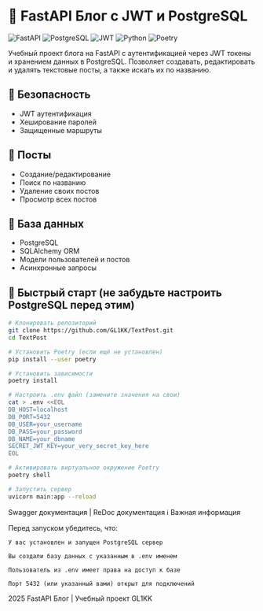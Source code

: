 # 📝 FastAPI Блог с JWT и PostgreSQL

![FastAPI](https://img.shields.io/badge/FastAPI-005571?style=for-the-badge&logo=fastapi)
![PostgreSQL](https://img.shields.io/badge/PostgreSQL-316192?style=for-the-badge&logo=postgresql&logoColor=white)
![JWT](https://img.shields.io/badge/JWT-black?style=for-the-badge&logo=JSON%20web%20tokens)
![Python](https://img.shields.io/badge/Python-3776AB?style=for-the-badge&logo=python&logoColor=white)
![Poetry](https://img.shields.io/badge/Poetry-60A5FA?style=for-the-badge&logo=poetry&logoColor=white)

Учебный проект блога на FastAPI с аутентификацией через JWT токены и хранением данных в PostgreSQL. Позволяет создавать, редактировать и удалять текстовые посты, а также искать их по названию.

## 🔐 Безопасность
- JWT аутентификация
- Хеширование паролей
- Защищенные маршруты

## 📝 Посты
- Создание/редактирование
- Поиск по названию
- Удаление своих постов
- Просмотр всех постов

## 💾 База данных
- PostgreSQL
- SQLAlchemy ORM
- Модели пользователей и постов
- Асинхронные запросы

## 🚀 Быстрый старт (не забудьте настроить PostgreSQL перед этим)

```bash
# Клонировать репозиторий
git clone https://github.com/GL1KK/TextPost.git
cd TextPost

# Установить Poetry (если ещё не установлен)
pip install --user poetry

# Установить зависимости
poetry install

# Настроить .env файл (замените значения на свои)
cat > .env <<EOL
DB_HOST=localhost
DB_PORT=5432
DB_USER=your_username
DB_PASS=your_password
DB_NAME=your_dbname
SECRET_JWT_KEY=your_very_secret_key_here
EOL

# Активировать виртуальное окружение Poetry
poetry shell

# Запустить сервер
uvicorn main:app --reload
```

Swagger документация | ReDoc документация
ℹ️ Важная информация

Перед запуском убедитесь, что:

    У вас установлен и запущен PostgreSQL сервер

    Вы создали базу данных с указанным в .env именем

    Пользователь из .env имеет права на доступ к базе

    Порт 5432 (или указанный вами) открыт для подключений

2025 FastAPI Блог | Учебный проект GL1KK 
